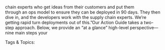 chain experts who get ideas from their customers and put them  
through an ops model to ensure they can be deployed in 90 days. 
They then dive in, and the developers work with the supply chain 
experts. We’re getting rapid turn deployments out of this.”Our Action Guide takes a two-step approach. Below, we provide 
an “at a glance” high-level perspective—nine main steps your 

   Tags & Topics:
   